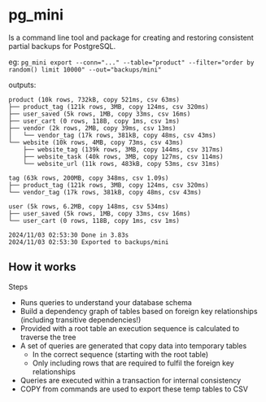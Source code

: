 # pg_mini
Is a command line tool and package for creating and restoring consistent partial backups for PostgreSQL.

eg: `pg_mini export --conn="..." --table="product" --filter="order by random() limit 10000" --out="backups/mini"`

outputs:
```
product (10k rows, 732kB, copy 521ms, csv 63ms)
├── product_tag (121k rows, 3MB, copy 124ms, csv 320ms)
├── user_saved (5k rows, 1MB, copy 33ms, csv 16ms)
├── user_cart (0 rows, 118B, copy 1ms, csv 1ms)
├── vendor (2k rows, 2MB, copy 39ms, csv 13ms)
│   └── vendor_tag (17k rows, 381kB, copy 48ms, csv 43ms)
└── website (10k rows, 4MB, copy 73ms, csv 43ms)
    ├── website_tag (139k rows, 3MB, copy 144ms, csv 317ms)
    ├── website_task (40k rows, 3MB, copy 127ms, csv 114ms)
    └── website_url (11k rows, 483kB, copy 53ms, csv 31ms)

tag (63k rows, 200MB, copy 348ms, csv 1.09s)
├── product_tag (121k rows, 3MB, copy 124ms, csv 320ms)
└── vendor_tag (17k rows, 381kB, copy 48ms, csv 43ms)

user (5k rows, 6.2MB, copy 148ms, csv 534ms)
├── user_saved (5k rows, 1MB, copy 33ms, csv 16ms)
└── user_cart (0 rows, 118B, copy 1ms, csv 1ms)

2024/11/03 02:53:30 Done in 3.83s
2024/11/03 02:53:30 Exported to backups/mini
```

## How it works

Steps
- Runs queries to understand your database schema
- Build a dependency graph of tables based on foreign key relationships (including transitive dependencies!)
- Provided with a root table an execution sequence is calculated to traverse the tree
- A set of queries are generated that copy data into temporary tables
  - In the correct sequence (starting with the root table)
  - Only including rows that are required to fulfil the foreign key relationships
- Queries are executed within a transaction for internal consistency
- COPY from commands are used to export these temp tables to CSV